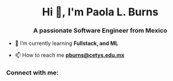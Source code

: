<h1 align="center">Hi 👋, I'm Paola L. Burns</h1>
<h3 align="center">A passionate Software Engineer from Mexico</h3>

- 🌱 I’m currently learning **Fullstack, and ML**

- 📫 How to reach me **pburns@cetys.edu.mx**

<h3 align="left">Connect with me:</h3>
<p align="left">
</p>

